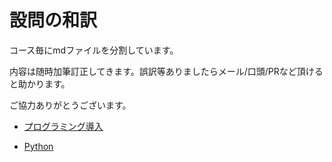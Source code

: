 # 設問の和訳

コース毎にmdファイルを分割しています。

内容は随時加筆訂正してきます。誤訳等ありましたらメール/口頭/PRなど頂けると助かります。

ご協力ありがとうございます。

- [プログラミング導入](./intro_to_programming/)

- [Python](./python/)

